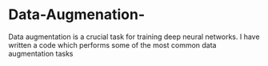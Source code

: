 # Data-Augmenation-
Data augmentation is a crucial task for training deep neural networks. I have written a code which performs some of the most common data augmentation tasks
